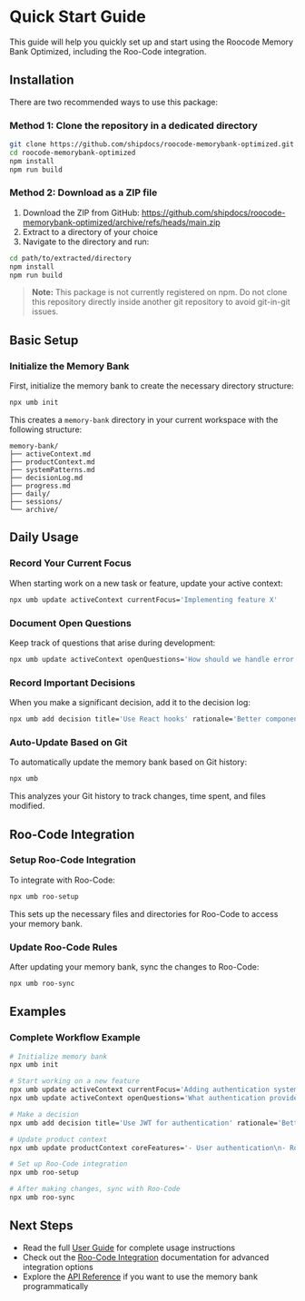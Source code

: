 # Quick Start Guide

This guide will help you quickly set up and start using the Roocode Memory Bank Optimized, including the Roo-Code integration.

## Installation

There are two recommended ways to use this package:

### Method 1: Clone the repository in a dedicated directory

```bash
git clone https://github.com/shipdocs/roocode-memorybank-optimized.git
cd roocode-memorybank-optimized
npm install
npm run build
```

### Method 2: Download as a ZIP file

1. Download the ZIP from GitHub: https://github.com/shipdocs/roocode-memorybank-optimized/archive/refs/heads/main.zip
2. Extract to a directory of your choice
3. Navigate to the directory and run:
```bash
cd path/to/extracted/directory
npm install
npm run build
```

> **Note:** This package is not currently registered on npm. Do not clone this repository directly inside another git repository to avoid git-in-git issues.

## Basic Setup

### Initialize the Memory Bank

First, initialize the memory bank to create the necessary directory structure:

```bash
npx umb init
```

This creates a `memory-bank` directory in your current workspace with the following structure:

```
memory-bank/
├── activeContext.md 
├── productContext.md
├── systemPatterns.md
├── decisionLog.md
├── progress.md
├── daily/
├── sessions/
└── archive/
```

## Daily Usage

### Record Your Current Focus

When starting work on a new task or feature, update your active context:

```bash
npx umb update activeContext currentFocus='Implementing feature X'
```

### Document Open Questions

Keep track of questions that arise during development:

```bash
npx umb update activeContext openQuestions='How should we handle error states?'
```

### Record Important Decisions

When you make a significant decision, add it to the decision log:

```bash
npx umb add decision title='Use React hooks' rationale='Better component composition' implications='Need to refactor class components' status='Implemented'
```

### Auto-Update Based on Git

To automatically update the memory bank based on Git history:

```bash
npx umb
```

This analyzes your Git history to track changes, time spent, and files modified.

## Roo-Code Integration

### Setup Roo-Code Integration

To integrate with Roo-Code:

```bash
npx umb roo-setup
```

This sets up the necessary files and directories for Roo-Code to access your memory bank.

### Update Roo-Code Rules

After updating your memory bank, sync the changes to Roo-Code:

```bash
npx umb roo-sync
```

## Examples

### Complete Workflow Example

```bash
# Initialize memory bank
npx umb init

# Start working on a new feature
npx umb update activeContext currentFocus='Adding authentication system'
npx umb update activeContext openQuestions='What authentication provider should we use?'

# Make a decision
npx umb add decision title='Use JWT for authentication' rationale='Better scalability' implications='Need to handle token refresh' status='Implemented'

# Update product context
npx umb update productContext coreFeatures='- User authentication\n- Role-based access control\n- Password reset'

# Set up Roo-Code integration
npx umb roo-setup

# After making changes, sync with Roo-Code
npx umb roo-sync
```

## Next Steps

- Read the full [User Guide](USER-GUIDE.md) for complete usage instructions
- Check out the [Roo-Code Integration](ROO-INTEGRATION.md) documentation for advanced integration options
- Explore the [API Reference](API.md) if you want to use the memory bank programmatically